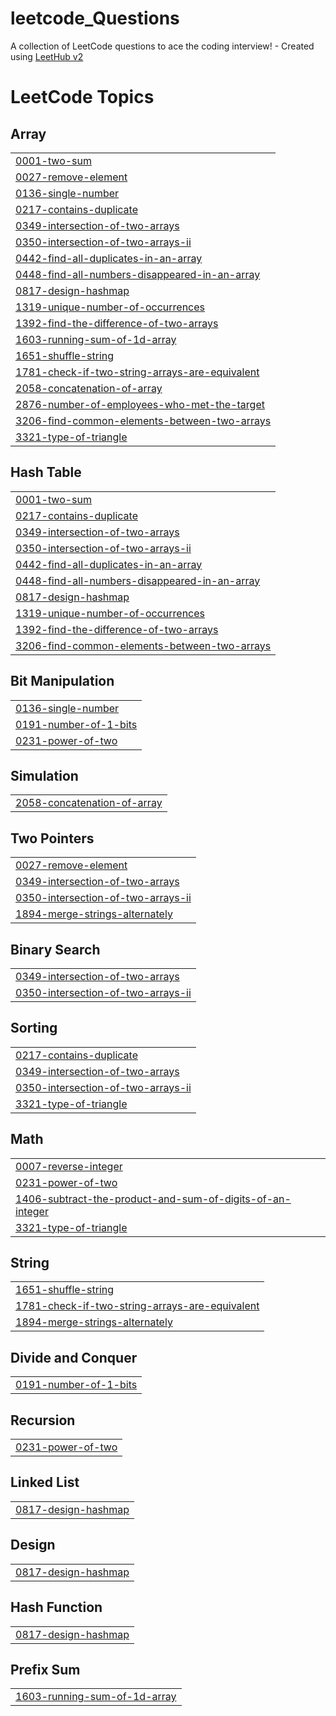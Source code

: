 # leetcode_Questions
A collection of LeetCode questions to ace the coding interview! - Created using [LeetHub v2](https://github.com/arunbhardwaj/LeetHub-2.0)

<!---LeetCode Topics Start-->
# LeetCode Topics
## Array
|  |
| ------- |
| [0001-two-sum](https://github.com/muhammadshehzaib/leetcode_Questions/tree/master/0001-two-sum) |
| [0027-remove-element](https://github.com/muhammadshehzaib/leetcode_Questions/tree/master/0027-remove-element) |
| [0136-single-number](https://github.com/muhammadshehzaib/leetcode_Questions/tree/master/0136-single-number) |
| [0217-contains-duplicate](https://github.com/muhammadshehzaib/leetcode_Questions/tree/master/0217-contains-duplicate) |
| [0349-intersection-of-two-arrays](https://github.com/muhammadshehzaib/leetcode_Questions/tree/master/0349-intersection-of-two-arrays) |
| [0350-intersection-of-two-arrays-ii](https://github.com/muhammadshehzaib/leetcode_Questions/tree/master/0350-intersection-of-two-arrays-ii) |
| [0442-find-all-duplicates-in-an-array](https://github.com/muhammadshehzaib/leetcode_Questions/tree/master/0442-find-all-duplicates-in-an-array) |
| [0448-find-all-numbers-disappeared-in-an-array](https://github.com/muhammadshehzaib/leetcode_Questions/tree/master/0448-find-all-numbers-disappeared-in-an-array) |
| [0817-design-hashmap](https://github.com/muhammadshehzaib/leetcode_Questions/tree/master/0817-design-hashmap) |
| [1319-unique-number-of-occurrences](https://github.com/muhammadshehzaib/leetcode_Questions/tree/master/1319-unique-number-of-occurrences) |
| [1392-find-the-difference-of-two-arrays](https://github.com/muhammadshehzaib/leetcode_Questions/tree/master/1392-find-the-difference-of-two-arrays) |
| [1603-running-sum-of-1d-array](https://github.com/muhammadshehzaib/leetcode_Questions/tree/master/1603-running-sum-of-1d-array) |
| [1651-shuffle-string](https://github.com/muhammadshehzaib/leetcode_Questions/tree/master/1651-shuffle-string) |
| [1781-check-if-two-string-arrays-are-equivalent](https://github.com/muhammadshehzaib/leetcode_Questions/tree/master/1781-check-if-two-string-arrays-are-equivalent) |
| [2058-concatenation-of-array](https://github.com/muhammadshehzaib/leetcode_Questions/tree/master/2058-concatenation-of-array) |
| [2876-number-of-employees-who-met-the-target](https://github.com/muhammadshehzaib/leetcode_Questions/tree/master/2876-number-of-employees-who-met-the-target) |
| [3206-find-common-elements-between-two-arrays](https://github.com/muhammadshehzaib/leetcode_Questions/tree/master/3206-find-common-elements-between-two-arrays) |
| [3321-type-of-triangle](https://github.com/muhammadshehzaib/leetcode_Questions/tree/master/3321-type-of-triangle) |
## Hash Table
|  |
| ------- |
| [0001-two-sum](https://github.com/muhammadshehzaib/leetcode_Questions/tree/master/0001-two-sum) |
| [0217-contains-duplicate](https://github.com/muhammadshehzaib/leetcode_Questions/tree/master/0217-contains-duplicate) |
| [0349-intersection-of-two-arrays](https://github.com/muhammadshehzaib/leetcode_Questions/tree/master/0349-intersection-of-two-arrays) |
| [0350-intersection-of-two-arrays-ii](https://github.com/muhammadshehzaib/leetcode_Questions/tree/master/0350-intersection-of-two-arrays-ii) |
| [0442-find-all-duplicates-in-an-array](https://github.com/muhammadshehzaib/leetcode_Questions/tree/master/0442-find-all-duplicates-in-an-array) |
| [0448-find-all-numbers-disappeared-in-an-array](https://github.com/muhammadshehzaib/leetcode_Questions/tree/master/0448-find-all-numbers-disappeared-in-an-array) |
| [0817-design-hashmap](https://github.com/muhammadshehzaib/leetcode_Questions/tree/master/0817-design-hashmap) |
| [1319-unique-number-of-occurrences](https://github.com/muhammadshehzaib/leetcode_Questions/tree/master/1319-unique-number-of-occurrences) |
| [1392-find-the-difference-of-two-arrays](https://github.com/muhammadshehzaib/leetcode_Questions/tree/master/1392-find-the-difference-of-two-arrays) |
| [3206-find-common-elements-between-two-arrays](https://github.com/muhammadshehzaib/leetcode_Questions/tree/master/3206-find-common-elements-between-two-arrays) |
## Bit Manipulation
|  |
| ------- |
| [0136-single-number](https://github.com/muhammadshehzaib/leetcode_Questions/tree/master/0136-single-number) |
| [0191-number-of-1-bits](https://github.com/muhammadshehzaib/leetcode_Questions/tree/master/0191-number-of-1-bits) |
| [0231-power-of-two](https://github.com/muhammadshehzaib/leetcode_Questions/tree/master/0231-power-of-two) |
## Simulation
|  |
| ------- |
| [2058-concatenation-of-array](https://github.com/muhammadshehzaib/leetcode_Questions/tree/master/2058-concatenation-of-array) |
## Two Pointers
|  |
| ------- |
| [0027-remove-element](https://github.com/muhammadshehzaib/leetcode_Questions/tree/master/0027-remove-element) |
| [0349-intersection-of-two-arrays](https://github.com/muhammadshehzaib/leetcode_Questions/tree/master/0349-intersection-of-two-arrays) |
| [0350-intersection-of-two-arrays-ii](https://github.com/muhammadshehzaib/leetcode_Questions/tree/master/0350-intersection-of-two-arrays-ii) |
| [1894-merge-strings-alternately](https://github.com/muhammadshehzaib/leetcode_Questions/tree/master/1894-merge-strings-alternately) |
## Binary Search
|  |
| ------- |
| [0349-intersection-of-two-arrays](https://github.com/muhammadshehzaib/leetcode_Questions/tree/master/0349-intersection-of-two-arrays) |
| [0350-intersection-of-two-arrays-ii](https://github.com/muhammadshehzaib/leetcode_Questions/tree/master/0350-intersection-of-two-arrays-ii) |
## Sorting
|  |
| ------- |
| [0217-contains-duplicate](https://github.com/muhammadshehzaib/leetcode_Questions/tree/master/0217-contains-duplicate) |
| [0349-intersection-of-two-arrays](https://github.com/muhammadshehzaib/leetcode_Questions/tree/master/0349-intersection-of-two-arrays) |
| [0350-intersection-of-two-arrays-ii](https://github.com/muhammadshehzaib/leetcode_Questions/tree/master/0350-intersection-of-two-arrays-ii) |
| [3321-type-of-triangle](https://github.com/muhammadshehzaib/leetcode_Questions/tree/master/3321-type-of-triangle) |
## Math
|  |
| ------- |
| [0007-reverse-integer](https://github.com/muhammadshehzaib/leetcode_Questions/tree/master/0007-reverse-integer) |
| [0231-power-of-two](https://github.com/muhammadshehzaib/leetcode_Questions/tree/master/0231-power-of-two) |
| [1406-subtract-the-product-and-sum-of-digits-of-an-integer](https://github.com/muhammadshehzaib/leetcode_Questions/tree/master/1406-subtract-the-product-and-sum-of-digits-of-an-integer) |
| [3321-type-of-triangle](https://github.com/muhammadshehzaib/leetcode_Questions/tree/master/3321-type-of-triangle) |
## String
|  |
| ------- |
| [1651-shuffle-string](https://github.com/muhammadshehzaib/leetcode_Questions/tree/master/1651-shuffle-string) |
| [1781-check-if-two-string-arrays-are-equivalent](https://github.com/muhammadshehzaib/leetcode_Questions/tree/master/1781-check-if-two-string-arrays-are-equivalent) |
| [1894-merge-strings-alternately](https://github.com/muhammadshehzaib/leetcode_Questions/tree/master/1894-merge-strings-alternately) |
## Divide and Conquer
|  |
| ------- |
| [0191-number-of-1-bits](https://github.com/muhammadshehzaib/leetcode_Questions/tree/master/0191-number-of-1-bits) |
## Recursion
|  |
| ------- |
| [0231-power-of-two](https://github.com/muhammadshehzaib/leetcode_Questions/tree/master/0231-power-of-two) |
## Linked List
|  |
| ------- |
| [0817-design-hashmap](https://github.com/muhammadshehzaib/leetcode_Questions/tree/master/0817-design-hashmap) |
## Design
|  |
| ------- |
| [0817-design-hashmap](https://github.com/muhammadshehzaib/leetcode_Questions/tree/master/0817-design-hashmap) |
## Hash Function
|  |
| ------- |
| [0817-design-hashmap](https://github.com/muhammadshehzaib/leetcode_Questions/tree/master/0817-design-hashmap) |
## Prefix Sum
|  |
| ------- |
| [1603-running-sum-of-1d-array](https://github.com/muhammadshehzaib/leetcode_Questions/tree/master/1603-running-sum-of-1d-array) |
<!---LeetCode Topics End-->